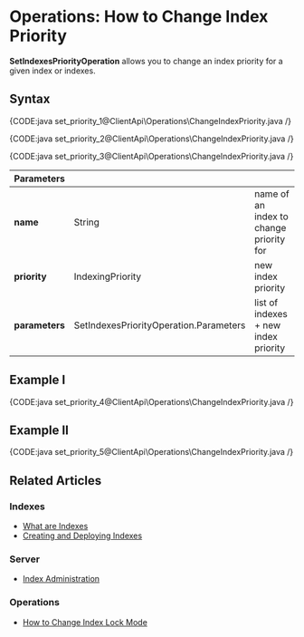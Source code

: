 # Operations: How to Change Index Priority

**SetIndexesPriorityOperation**  allows you to change an index priority for a given index or indexes.

## Syntax

{CODE:java set_priority_1@ClientApi\Operations\ChangeIndexPriority.java /}

{CODE:java set_priority_2@ClientApi\Operations\ChangeIndexPriority.java /}

{CODE:java set_priority_3@ClientApi\Operations\ChangeIndexPriority.java /}

| Parameters | | |
| ------------- | ------------- | ----- |
| **name** | String | name of an index to change priority for |
| **priority** | IndexingPriority | new index priority |
| **parameters** | SetIndexesPriorityOperation.Parameters | list of indexes + new index priority |

## Example I

{CODE:java set_priority_4@ClientApi\Operations\ChangeIndexPriority.java /}

## Example II

{CODE:java set_priority_5@ClientApi\Operations\ChangeIndexPriority.java /}

## Related Articles

### Indexes

- [What are Indexes](../../../../indexes/what-are-indexes)
- [Creating and Deploying Indexes](../../../../indexes/creating-and-deploying)

### Server

- [Index Administration](../../../../server/administration/index-administration)

### Operations

- [How to Change Index Lock Mode](../../../../client-api/operations/maintenance/indexes/set-index-lock)
